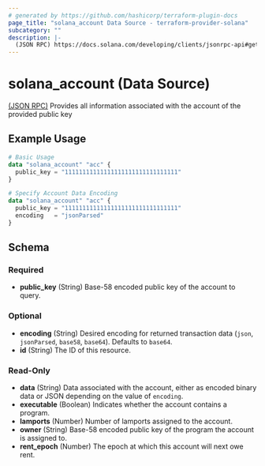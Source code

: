 ```yaml
---
# generated by https://github.com/hashicorp/terraform-plugin-docs
page_title: "solana_account Data Source - terraform-provider-solana"
subcategory: ""
description: |-
  (JSON RPC) https://docs.solana.com/developing/clients/jsonrpc-api#getaccountinfo Provides all information associated with the account of the provided public key
---
```


# solana_account (Data Source)

[(JSON RPC)](https://docs.solana.com/developing/clients/jsonrpc-api#getaccountinfo) Provides all information associated with the account of the provided public key

## Example Usage

```terraform
# Basic Usage
data "solana_account" "acc" {
  public_key = "11111111111111111111111111111111"
}

# Specify Account Data Encoding
data "solana_account" "acc" {
  public_key = "11111111111111111111111111111111"
  encoding   = "jsonParsed"
}
```

<!-- schema generated by tfplugindocs -->
## Schema

### Required

- **public_key** (String) Base-58 encoded public key of the account to query.

### Optional

- **encoding** (String) Desired encoding for returned transaction data (`json`, `jsonParsed`, `base58`, `base64`). Defaults to `base64`.
- **id** (String) The ID of this resource.

### Read-Only

- **data** (String) Data associated with the account, either as encoded binary data or JSON depending on the value of `encoding`.
- **executable** (Boolean) Indicates whether the account contains a program.
- **lamports** (Number) Number of lamports assigned to the account.
- **owner** (String) Base-58 encoded public key of the program the account is assigned to.
- **rent_epoch** (Number) The epoch at which this account will next owe rent.


